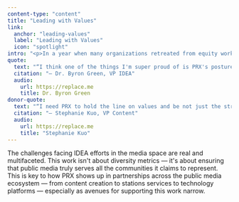 ```yaml
---
content-type: "content"
title: "Leading with Values"
link:
  anchor: "leading-values"
  label: "Leading with Values"
  icon: "spotlight"
intro: "<p>In a year when many organizations retreated from equity work under external pressures, PRX made a different choice. We continue to lean into the values that underscore the best aspirations of public media — to reflect the full American public. PRX is a pillar for Inclusion, Diversity, Equity and Accessibility (IDEA) efforts in public media across the country — supporting a cohort of professionals who often find themselves as the only person focused on equity work in their organizations. With PRX leadership, these practitioners are sharing expertise, resources, and moral support, leveraging their collective knowledge to strengthen equity work nationwide.</p>"
quote:
  text: "“I think one of the things I'm super proud of is PRX's posture towards the conversation about DEI. We are still committed to our IDEA pursuits and we want to lean in. Like, we're going to continue to forge on boldly saying that we still believe in inclusion, diversity, equity, and accessibility very loudly.”"
  citation: "— Dr. Byron Green, VP IDEA"
  audio:
    url: https://replace.me
    title: Dr. Byron Green
donor-quote:
  text: "“I need PRX to hold the line on values and be not just the strength, but the safety of the system as well.”"
  citation: "— Stephanie Kuo, VP Content"
  audio:
    url: https://replace.me
    title: "Stephanie Kuo"
---
```


The challenges facing IDEA efforts in the media space are real and multifaceted. This work isn't about diversity metrics — it's about ensuring that public media truly serves all the communities it claims to represent. This is key to how PRX shows up in partnerships across the public media ecosystem — from content creation to stations services to technology platforms — especially as avenues for supporting this work narrow.
